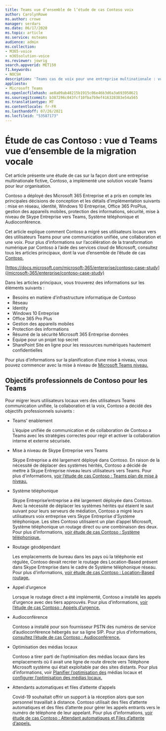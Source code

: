 ```yaml
---
title: Teams vue d’ensemble de l’étude de cas Contoso voix
author: CarolynRowe
ms.author: crowe
manager: serdars
ms.date: 06/17/2020
ms.topic: article
ms.service: msteams
audience: admin
ms.collection:
- M365-voice
- m365solution-voice
ms.reviewer: jowrig
search.appverid: MET150
f1.keywords:
- NOCSH
description: 'Teams cas de voix pour une entreprise multinationale : vue d’ensemble de la migration vocale'
appliesto:
- Microsoft Teams
ms.openlocfilehash: ae8a09ab48215b1915c06e46b3d6a3a693958621
ms.sourcegitcommit: b387296c043fcf10fba7b9ef416328383e54a565
ms.translationtype: MT
ms.contentlocale: fr-FR
ms.lasthandoff: 07/26/2021
ms.locfileid: "53587173"
---
```

# <a name="contoso-case-study-teams-voice-migration-overview"></a>Étude de cas Contoso : vue d Teams vue d’ensemble de la migration vocale

Cet article présente une étude de cas sur la façon dont une entreprise multinationale fictive, Contoso, a implémenté une solution vocale Teams pour leur organisation.

Contoso a déployé des Microsoft 365 Entreprise et a pris en compte les principales décisions de conception et les détails d’implémentation suivants : mise en réseau, identité, Windows 10 Entreprise, Office 365 ProPlus, gestion des appareils mobiles, protection des informations, sécurité, mise à niveau de Skype Entreprise vers Teams, Système téléphonique et Audioconférence.  

Cet article explique comment Contoso a migré ses utilisateurs locaux vers des utilisateurs Teams pour une communication unifiée, une collaboration et une voix. Pour plus d’informations sur l’accélération de la transformation numérique par Contoso à l’aide des services cloud de Microsoft, consultez tous les articles principaux, dont la vue d’ensemble de l’étude de cas [Contoso.](/microsoft-365/enterprise/contoso-case-study)

[https://docs.microsoft.com/microsoft-365/enterprise/contoso-case-study](/microsoft-365/enterprise/contoso-case-study) 

Dans les articles principaux, vous trouverez des informations sur les éléments suivants :  

- Besoins en matière d’infrastructure informatique de Contoso
- Réseau
- Identity 
- Windows 10 Entreprise
- Office 365 Pro Plus
- Gestion des appareils mobiles
- Protection des informations
- Résumé de la sécurité Microsoft 365 Entreprise données
- Équipe pour un projet top secret
- SharePoint Site en ligne pour les ressources numériques hautement confidentielles

Pour plus d’informations sur la planification d’une mise à niveau, vous pouvez commencer avec la mise à niveau de [Microsoft Teams niveau.](upgrade-start-here.md)

## <a name="contoso-business-goals-for-teams"></a>Objectifs professionnels de Contoso pour les Teams

Pour migrer leurs utilisateurs locaux vers des utilisateurs Teams communication unifiée, la collaboration et la voix, Contoso a décidé des objectifs professionnels suivants :

- Teams' enablement 

  L’équipe unifiée de communication et de collaboration de Contoso a Teams avec les stratégies correctes pour régir et activer la collaboration interne et externe sécurisée. 

- Mise à niveau de Skype Entreprise vers Teams 

  Skype Entreprise a été largement déployé dans Contoso. En raison de la nécessité de déplacer des systèmes hérités, Contoso a décidé de mettre à Skype Entreprise niveau leurs utilisateurs vers Teams. Pour plus d’informations, [voir l’étude de cas Contoso : Teams plan de mise à niveau.](voice-case-study-migration-plan.md)

- Système téléphonique  

  Skype Entreprise’entreprise a été largement déployée dans Contoso. Avec la nécessité de déplacer les systèmes hérités qui étaient le saut suivant pour leurs serveurs de médiation, Contoso a migré leurs utilisateurs voix entreprise vers Skype Entreprise d’Système téléphonique. Les sites Contoso utilisaient un plan d’appel Microsoft, Système téléphonique un routage direct ou une combinaison des deux. Pour plus d’informations, [voir étude de cas Contoso : Système téléphonique.](voice-case-study-phone-system.md)

- Routage géodépendant 

  Les emplacements de bureau dans les pays où la téléphonie est régulée, Contoso devait recréer le routage des Location-Based présent dans Skype Entreprise dans le cadre de Système téléphonique réseau. Pour plus d’informations, [voir étude de cas Contoso : Location-Based routage.](voice-case-study-location-based-routing.md)

- Appel d’urgence 

  Lorsque le routage direct a été implémenté, Contoso a installé les appels d’urgence avec des tiers approuvés. Pour plus d’informations, [voir l’étude de cas Contoso : Appels d’urgence.](voice-case-study-emergency-calling.md)

- Audioconférence 

  Contoso a installé pour son fournisseur PSTN des numéros de service d’audioconférence hébergés sur sa ligne SIP. Pour plus d’informations, [consultez l’étude de cas Contoso : Audioconférence.](voice-case-study-audio-conferencing.md) 

- Optimisation des médias locaux 

  Contoso a tirer parti de l’optimisation des médias locaux dans les emplacements où il avait une ligne de route directe vers Téléphone Microsoft système qui était exploitable par des sites distants. Pour plus d’informations, voir [Planifier l’optimisation des](direct-routing-media-optimization.md) médias locaux et [configurer l’optimisation des médias locaux.](direct-routing-media-optimization-configure.md)

- Attendants automatiques et files d’attente d’appels

  Covid-19 souhaitait offrir un support à la réception alors que son personnel travaillait à distance. Contoso utilisait des files d’attente automatiques et des files d’attente pour gérer les appels entrants vers le numéro de téléphone de leur appelant. Pour plus d’informations, [voir étude de cas Contoso : Attendant automatiques et Files d’attente d’appels.](voice-case-study-call-queues.md)
